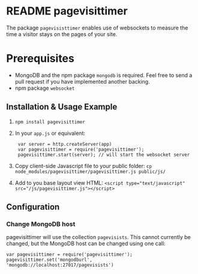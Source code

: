# README pagevisittimer

The package `pagevisisttimer` enables  use of websockets to measure the time a visitor stays on the pages of your site. 

# Prerequisites
* MongoDB and the npm package `mongodb` is required. Feel free to send a pull request if you have implemented another backing.
* npm package `websocket`
## Installation & Usage Example

1. `npm install pagevisittimer`
2. In your `app.js` or equivalent:
 
        var server = http.createServer(app)
        var pagevisittimer = require('pagevisittimer');
        pagevisittimer.start(server); // will start the websocket server
3. Copy client-side Javascript file to your public folder: `cp node_modules/pagevisittimer/pagevisittimer.js public/js/`
4. Add to you base layout view HTML: `<script type="text/javascript" src="/js/pagevisittimer.js"></script>`

## Configuration
### Change MongoDB host
pagevisittimer will use the collection `pagevisists`. This cannot currently be changed, but the MongoDB host can be changed using one call:

    var pagevisittimer = require('pagevisittimer');
    pagevisittimer.set('mongodburl', 'mongodb://localhost:27017/pagevisists')
    
